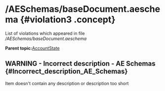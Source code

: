 # /AESchemas/baseDocument.aeschema {#violation3 .concept}

List of violations which appeared in file */AESchemas/baseDocument.aeschema*

**Parent topic:**[AccountState](../../../../../../modules/demo_Enterprise/dita/qa/projects/AccountState.md)

## WARNING - Incorrect description - AE Schemas {#Incorrect_description_AE_Schemas}

Item doesn't contain any description or description too short

